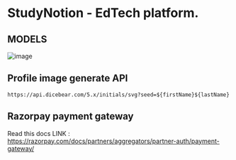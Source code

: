# StudyNotion - EdTech platform.

## MODELS
![image](https://github.com/jayminDarji2003/StudyNotion_EdTech_Platform/assets/122532790/c70a4a86-f443-4258-aed1-660b938d2948)


## Profile image generate API
```
https://api.dicebear.com/5.x/initials/svg?seed=${firstName}${lastName}
```

## Razorpay payment gateway
Read this docs
LINK : https://razorpay.com/docs/partners/aggregators/partner-auth/payment-gateway/

